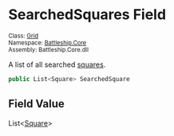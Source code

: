 # SearchedSquares Field

<sub>Class: [Grid](../Grid.md)  
Namespace: [Battleship.Core](../../Battleship.Core.md)  
Assembly: Battleship.Core.dll</sub>

A list of all searched [squares](../../Square/Square.md).

```cs
public List<Square> SearchedSquare
```

## Field Value

List<[Square](../../Square/Square.md)>
